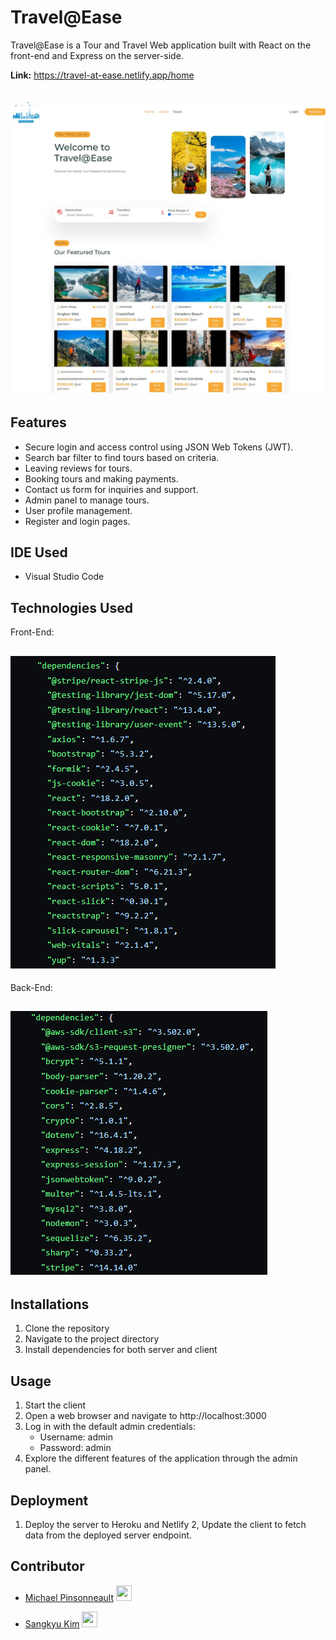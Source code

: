 # Travel@Ease

Travel@Ease is a Tour and Travel Web application built with React on the front-end and Express on the server-side.

**Link:** https://travel-at-ease.netlify.app/home

## ![Hero](./images/hero.jpeg 'Hero')

## Features
* Secure login and access control using JSON Web Tokens (JWT).
* Search bar filter to find tours based on criteria.
* Leaving reviews for tours.
* Booking tours and making payments.
* Contact us form for inquiries and support.
* Admin panel to manage tours.
* User profile management.
* Register and login pages.

## IDE Used

* Visual Studio Code

## Technologies Used

Front-End:
## ![Front](./images/front.png 'Front')

Back-End:
## ![Back](./images/back.png 'Back')

## Installations
1. Clone the repository
2. Navigate to the project directory 
3. Install dependencies for both server and client 

## Usage
1. Start the client
2. Open a web browser and navigate to http://localhost:3000
3. Log in with the default admin credentials:
    * Username: admin
    * Password: admin
3. Explore the different features of the application through the admin panel.

## Deployment
1. Deploy the server to Heroku and Netlify
2, Update the client to fetch data from the deployed server endpoint.

## Contributor
* [Michael Pinsonneault](https://github.com/Mikepin23)
  <a href="https://github.com/Mikepin23">
    <img src="https://avatars.githubusercontent.com/u/137085441" width="25" height="25"/>
  </a>

* [Sangkyu Kim](https://github.com/SangKyu-Kim01)
  <a href="https://github.com/SangKyu-Kim01">
    <img src="https://avatars.githubusercontent.com/u/135074885?v=4" width="25" height="25"/>
  </a>

